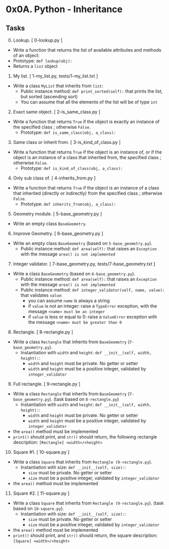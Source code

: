 # 0x0A. Python - Inheritance

## Tasks
00. Lookup. [ 0-lookup.py ]
- Write a function that returns the list of available attributes and methods of an object:
 - Prototype: `def lookup(obj):`
 - Returns a `list` object

01. My list. [ 1-my_list.py, tests/1-my_list.txt ]
- Write a class `MyList` that inherits from `list`:
	- Public instance method: `def print_sorted(self):` that prints the list, but sorted (ascending sort)
	- You can assume that all the elements of the list will be of type `int`

02. Exact same object. [ 2-is_same_class.py ]
- Write a function that returns `True` if the object is exactly an instance of the specified class ; otherwise `False`.
	- Prototype: `def is_same_class(obj, a_class):`

03. Same class or inherit from. [ 3-is_kind_of_class.py ]
- Write a function that returns `True` if the object is an instance of, or if the object is an instance of a class that inherited from, the specified class ; otherwise `False`.
	- Prototype: `def is_kind_of_class(obj, a_class):`

04. Only sub class of. [ 4-inherits_from.py ]
- Write a function that returns `True` if the object is an instance of a class that inherited (directly or indirectly) from the specified class ; otherwise `False`.
	- Prototype: `def inherits_from(obj, a_class):`

05. Geometry module. [ 5-base_geometry.py ]
- Write an empty class `BaseGeometry`.

06. Improve Geometry. [ 6-base_geometry.py ]
- Write an empty class `BaseGeometry` (based on `5-base_geometry.py`).
	- Public instance method: `def area(self):` that raises an `Exception` with the message `area() is not implemented`

07. Integer validator. [ 7-base_geometry.py, tests/7-base_geometry.txt ]
- Write a class `BaseGeometry` (based on `6-base_geometry.py`).
	- Public instance method: `def area(self):` that raises an `Exception` with the message `area() is not implemented`
	- Public instance method: `def integer_validator(self, name, value):` that validates `value`:
		- you can assume `name` is always a string
		- if `value` is not an integer: raise a `TypeError` exception, with the message `<name> must be an integer`
		- if `value` is less or equal to 0: raise a `ValueError` exception with the message `<name> must be greater than 0`

08. Rectangle. [ 8-rectangle.py ]
- Write a class `Rectangle` that inherits from `BaseGeometry` (`7-base_geometry.py`).
	- Instantiation with `width` and `height`: `def __init__(self, width, height):`:
		- `width` and `height` must be private. No getter or setter
		- `width` and `height` must be a positive integer, validated by `integer_validator`

09. Full rectangle. [ 9-rectangle.py ]
- Write a class `Rectangle` that inherits from `BaseGeometry` (`7-base_geometry.py`). (task based on `8-rectangle.py`)
	- Instantiation with `width` and `height`: `def __init__(self, width, height):`:
		- `width` and `height` must be private. No getter or setter
		- `width` and `height` must be a positive integer, validated by `integer_validator`
- the `area()` method must be implemented
- `print()` should print, and `str()` should return, the following rectangle description: `[Rectangle] <width>/<height>`

10. Square #1. [ 10-square.py ]
- Write a class `Square` that inherits from `Rectangle (9-rectangle.py`).
	- Instantiation with size: `def __init__(self, size):`:
		- `size` must be private. No getter or setter
		- `size` must be a positive integer, validated by `integer_validator`
- the `area()` method must be implemented

11. Square #2. [ 11-square.py ]
- Write a class `Square` that inherits from `Rectangle (9-rectangle.py`). (task based on `10-square.py`).
	- Instantiation with size: `def __init__(self, size):`:
		- `size` must be private. No getter or setter
		- `size` must be a positive integer, validated by `integer_validator`
- the `area()` method must be implemented
- `print()` should print, and `str()` should return, the square description: `[Square] <width>/<height>`



